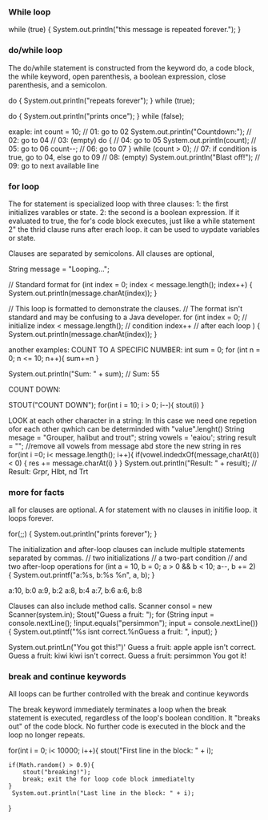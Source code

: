 ### While loop

while (true) {
    System.out.println("this message is repeated forever.");
}

### do/while loop
The do/while statement is constructed from the keyword do, a code block, the while keyword, open parenthesis, a boolean expression, close parenthesis, and a semicolon.

do {
    System.out.println("repeats forever");
} while (true);

do {
    System.out.println("prints once");
} while (false);


exaple:
int count = 10;                   // 01: go to 02
System.out.println("Countdown:"); // 02: go to 04
                                  // 03: (empty)
do {                              // 04: go to 05
    System.out.println(count);    // 05: go to 06
    count--;                      // 06: go to 07
} while (count > 0);              // 07: if condition is true, go to 04, else go to 09
                                  // 08: (empty)
System.out.println("Blast off!"); // 09: go to next available line

 ### for loop

 The for statement is specialized loop with three clauses:
1: the first initializes varables or state.
2: the second is a boolean expression. If it evaluated to true, the for's code block executes, just like a while statement
2" the thrid clause runs after erach loop. it can be used to uypdate variables or state.

Clauses are separated by semicolons. All clauses are optional,

String message = "Looping...";

// Standard format
for (int index = 0; index < message.length(); index++) {
    System.out.println(message.charAt(index));
}

// This loop is formatted to demonstrate the clauses.
// The format isn't standard and may be confusing to a Java developer.
for (int index = 0;               // initialize
        index < message.length(); // condition
        index++                   // after each loop
        ) {
    System.out.println(message.charAt(index));
}

another examples:
COUNT TO A SPECIFIC NUMBER:
int sum = 0;
for (int n = 0; n <= 10; n++){
    sum+=n
}

System.out.println("Sum: " + sum); // Sum: 55

COUNT DOWN:

STOUT("COUNT DOWN");
for(int i = 10; i > 0; i--){
    stout(i)
}

LOOK at each other character in a string:
In this case we need one repetion ofor each other qwhich can be determinded with "value".lenght()
String mesage = "Grouper, halibut and trout";
string vowels = 'eaiou';
string result = "";
//remove all vowels from message abd store the new string in res
for(int i =0; i< message.length(); i++){
    if(vowel.indedxOf(message,charAt(i)) < 0) {
        res += message.charAt(i)
    }
}
System.out.println("Result: " + result); // Result: Grpr, Hlbt, nd Trt

### more for facts
all for clauses are optional. A for statement with no clauses in initifie loop. it loops forever.

for(;;) {
     System.out.println("prints forever");
}

The initialization and after-loop clauses can include multiple statements separated by commas.
// two initializations
// a two-part condition
// and two after-loop operations
for (int a = 10, b = 0; a > 0 && b < 10; a--, b += 2) {
    System.out.printf("a:%s, b:%s %n", a, b);
}

a:10, b:0
a:9, b:2
a:8, b:4
a:7, b:6
a:6, b:8

Clauses can also include method calls.
Scanner consol = new Scanner(system.in);
Stout("Guess a fruit: ");
for (String input = console.nextLine(); !input.equals("persimmon"); input = console.nextLine()) {
    System.out.ptintf("%s isnt correct.%nGuess a fruit: ", input);
}

System.out.printLn("You got this!")'
Guess a fruit: apple
apple isn't correct.
Guess a fruit: kiwi
kiwi isn't correct.
Guess a fruit: persimmon
You got it!

### break and continue keywords

All loops can be further controlled with the break and continue keywords

The break keyword immediately terminates a loop when the break statement is executed, regardless of the loop's boolean condition. It "breaks out" of the code block. No further code is executed in the block and the loop no longer repeats.

for(int i = 0; i< 10000; i++){
    stout("First line in the block: " + i);

    if(Math.random() > 0.9){
        stout("breaking!");
        break; exit the for loop code block immediatelty
    }
     System.out.println("Last line in the block: " + i);
}

